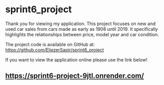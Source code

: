 # sprint6_project

Thank you for viewing my application.  This project focuses on new and used car sales from cars made as early as 1908 until 2019.  It specifically highlights the relationships between price, model year and car condition.

The project code is available on GitHub at: https://github.com/EliezerSapir/sprint6_project

If you want to view the application online please use the link below!
 
## https://sprint6-project-9jtl.onrender.com/